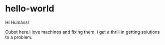 # hello-world
Hi Humans!

Cubot here.i love machines and fixing them. i get a thrill in getting solutions to a problem.
